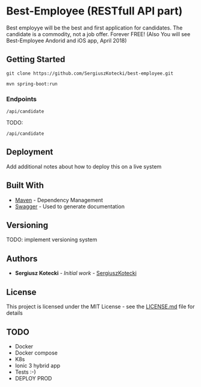 # Best-Employee (RESTfull API part)

Best employye will be the best and first application for candidates.
The candidate is a commodity, not a job offer. Forever FREE!
(Also You will see Best-Employee Andorid and iOS app, April 2018) 

## Getting Started

```
git clone https://github.com/SergiuszKotecki/best-employee.git
```

```
mvn spring-boot:run
```


### Endpoints


```
/api/candidate
```

TODO:

```
/api/candidate
```


## Deployment

Add additional notes about how to deploy this on a live system

## Built With

* [Maven](https://maven.apache.org/) - Dependency Management
* [Swagger](https://swagger.io/) - Used to generate documentation


## Versioning

TODO: implement versioning system 

## Authors

* **Sergiusz Kotecki** - *Initial work* - [SergiuszKotecki](https://github.com/SergiuszKotecki/)

## License

This project is licensed under the MIT License - see the [LICENSE.md](LICENSE.md) file for details

## TODO

* Docker
* Docker compose
* K8s
* Ionic 3 hybrid app
* Tests :-)
* DEPLOY PROD

